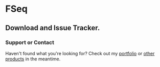 # FSeq
## Download and Issue Tracker.

### Support or Contact
Haven't found what you're looking for? Check out my [portfolio](https://www.lasselauch.com/) or [other products](https://aescripts.com/authors/f-l/lasse-lauch/) in the meantime.
